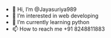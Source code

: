 - 👋 Hi, I’m @Jayasuriya989
- 👀 I’m interested in web developing
- 🌱 I’m currently learning python
- 📫 How to reach me +91 8248811883
